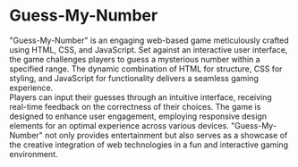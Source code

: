 # Guess-My-Number
"Guess-My-Number" is an engaging web-based game meticulously crafted using HTML, CSS, and JavaScript. Set against an interactive user interface, the game challenges players to guess a mysterious number within a specified range. The dynamic combination of HTML for structure, CSS for styling, and JavaScript for functionality delivers a seamless gaming experience.
<br>
Players can input their guesses through an intuitive interface, receiving real-time feedback on the correctness of their choices. The game is designed to enhance user engagement, employing responsive design elements for an optimal experience across various devices. "Guess-My-Number" not only provides entertainment but also serves as a showcase of the creative integration of web technologies in a fun and interactive gaming environment.
